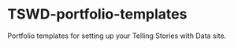 # TSWD-portfolio-templates
Portfolio templates for setting up your Telling Stories with Data site.  
